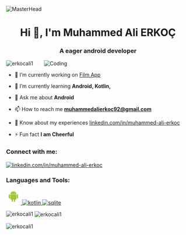 ![MasterHead](https://1.bp.blogspot.com/-7A4WynwLsMw/XbBpCXG8fHI/AAAAAAAAMt4/uOa1bpLskYgrwGbllhSu2SDj_Mig8SXJQCLcBGAsYHQ/s1600/2000_600px.gif)
<h1 align="center">Hi 👋, I'm Muhammed Ali ERKOÇ</h1>
<h3 align="center">A eager android developer</h3>
<img align="right" alt="Coding" width="400" src="https://www.lambdatest.com/resources/images/news24.gif">


<p align="left"> <img src="https://komarev.com/ghpvc/?username=erkocali1&label=Profile%20views&color=0e75b6&style=flat" alt="erkocali1" /> </p>

- 🔭 I’m currently working on [Film App](https://github.com/erkocali1/FilmApp)

- 🌱 I’m currently learning **Android, Kotlin,**

- 💬 Ask me about **Android**

- 📫 How to reach me **muhammedalierkoc92@gmail.com**

- 📄 Know about my experiences [linkedin.com/in/muhammed-ali-erkoc](linkedin.com/in/muhammed-ali-erkoc)

- ⚡ Fun fact **I am Cheerful**

<h3 align="left">Connect with me:</h3>
<p align="left">
<a href="https://linkedin.com/in/linkedin.com/in/muhammed-ali-erkoc" target="blank"><img align="center" src="https://raw.githubusercontent.com/rahuldkjain/github-profile-readme-generator/master/src/images/icons/Social/linked-in-alt.svg" alt="linkedin.com/in/muhammed-ali-erkoc" height="30" width="40" /></a>
</p>

<h3 align="left">Languages and Tools:</h3>
<p align="left"> <a href="https://developer.android.com" target="_blank" rel="noreferrer"> <img src="https://raw.githubusercontent.com/devicons/devicon/master/icons/android/android-original-wordmark.svg" alt="android" width="40" height="40"/> </a> <a href="https://kotlinlang.org" target="_blank" rel="noreferrer"> <img src="https://www.vectorlogo.zone/logos/kotlinlang/kotlinlang-icon.svg" alt="kotlin" width="40" height="40"/> </a> <a href="https://www.sqlite.org/" target="_blank" rel="noreferrer"> <img src="https://www.vectorlogo.zone/logos/sqlite/sqlite-icon.svg" alt="sqlite" width="40" height="40"/> </a> </p>

<p><img align="left" src="https://github-readme-stats.vercel.app/api/top-langs?username=erkocali1&show_icons=true&locale=en&layout=compact" alt="erkocali1" /></p>

<p>&nbsp;<img align="center" src="https://github-readme-stats.vercel.app/api?username=erkocali1&show_icons=true&locale=en" alt="erkocali1" /></p>

<p><img align="center" src="https://github-readme-streak-stats.herokuapp.com/?user=erkocali1&" alt="erkocali1" /></p>

